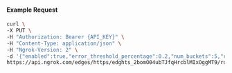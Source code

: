 <!-- Code generated for API Clients. DO NOT EDIT. -->

#### Example Request

```bash
curl \
-X PUT \
-H "Authorization: Bearer {API_KEY}" \
-H "Content-Type: application/json" \
-H "Ngrok-Version: 2" \
-d '{"enabled":true,"error_threshold_percentage":0.2,"num_buckets":5,"rolling_window":300,"tripped_duration":120,"volume_threshold":20}' \
https://api.ngrok.com/edges/https/edghts_2bomO04ubTJfqHrcblMIxOggMT9/routes/edghtsrt_2bomO0RJUQdvN3zOn0A3qRORYcm/circuit_breaker
```
